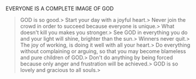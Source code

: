 EVERYONE IS A COMPLETE IMAGE OF GOD
> GOD is so good.>
> Start your day with a joyful heart.>
> Never join the crowd in order to succeed because everyone is unique.>
> What doesn't kill you makes you stronger.>
> See GOD in everything you do and your light will shine, brighter than the sun.>
> Winners never quit.>
> The joy of working, is doing it well with all your heart.>
> Do everything without complaining or arguing, so that you may become blameless and pure children of GOD.>
> Don't do anything by being forced because only anger and frustration will be achieved.>
> GOD is so lovely and gracious to all souls.>
